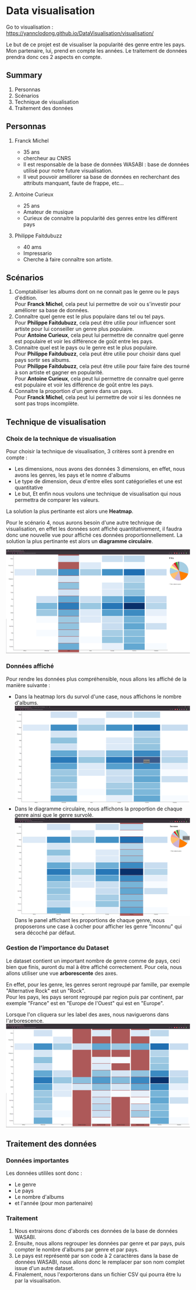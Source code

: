 # Data visualisation

Go to visualisation : https://yannclodong.github.io/DataVisualisation/visualisation/

Le but de ce projet est de visualiser la popularité des genre entre les pays.
Mon partenaire, lui, prend en compte les années. Le traitement de données prendra donc ces 2 aspects en compte.

## Summary
1. Personnas
2. Scénarios
3. Technique de visualisation
4. Traitement des données

## Personnas
1. Franck Michel
    - 35 ans
    - chercheur au CNRS
    - Il est responsable de la base de données WASABI : base de données utilisé pour notre future visualisation.
    - Il veut pouvoir améliorer sa base de données en recherchant des attributs manquant, faute de frappe, etc...

2. Antoine Curieux
    - 25 ans
    - Amateur de musique
    - Curieux de connaitre la popularité des genres entre les différent pays
3. Philippe Faitdubuzz
    - 40 ams
    - Impressario
    - Cherche à faire connaître son artiste.

## Scénarios
1. Comptabiliser les albums dont on ne connait pas le genre ou le pays d'édition.<br>
Pour __Franck Michel__, cela peut lui permettre de voir ou s'investir pour améliorer sa base de données.
2. Connaître quel genre est le plus populaire dans tel ou tel pays.<br>
Pour __Philippe Faitdubuzz__, cela peut être utilie pour influencer sont artiste pour lui conseiller un genre plus populaire.<br>
Pour __Antoine Curieux__, cela peut lui permettre de connaitre quel genre est populaire et voir les différence de goût entre les pays.
3. Connaitre quel est le pays ou le genre est le plus populaire.<br>
Pour __Philippe Faitdubuzz__, cela peut être utilie pour choisir dans quel pays sortir ses albums.<br>
Pour __Philippe Faitdubuzz__, cela peut être utilie pour faire faire des tourné à son artiste et gagner en popularité.<br>
Pour __Antoine Curieux__, cela peut lui permettre de connaitre quel genre est populaire et voir les différence de goût entre les pays.
4. Connaitre la proportion d'un genre dans un pays.<br>
Pour __Franck Michel__, cela peut lui permettre de voir si les données ne sont pas trops incomplète.

## Technique de visualisation
### Choix de la technique de visualisation
Pour choisir la technique de visualisation, 3 critères sont à prendre en compte :
- Les dimensions, nous avons des données 3 dimensions, en effet, nous avons les genres, les pays et le nomre d'albums
- Le type de dimension, deux d'entre elles sont catégorielles et une est quantitative
- Le but, Et enfin nous voulons une technique de visualisation qui nous permettra de comparer les valeurs.

La solution la plus pertinante est alors une __Heatmap__.<br>

Pour le scénario 4, nous aurons besoin d'une autre technique de visualisation, en effet les données sont affiché quantitativement, il faudra donc une nouvelle vue pour affiché ces données proportionnellement. La solution la plus pertinante est alors un __diagramme circulaire__.

![Visualisation](screenshots/with-panel.png)

### Données affiché
Pour rendre les données plus compréhensible, nous allons les affiché de la manière suivante :<br>
- Dans la heatmap lors du survol d'une case, nous affichons le nombre d'albums.
![Tooltip heatmap](screenshots/tooltip-heatmap.png)
- Dans le diagramme circulaire, nous affichons la proportion de chaque genre ainsi que le genre survolé.
![Tooltip heatmap](screenshots/tooltip-piechart.png)
Dans le panel affichant les proportions de chaque genre, nous proposerons une case à cocher pour afficher les genre "Inconnu" qui sera décoché par défaut.

### Gestion de l'importance du Dataset
Le dataset contient un important nombre de genre comme de pays, ceci bien que finis, auront du mal à être affiché correctement. Pour cela, nous allons utiliser une vue __arborescente__ des axes. 

En effet, pour les genre, les genres seront regroupé par famille, par exemple "Alternative Rock" est un "Rock".<br>
Pour les pays, les pays seront regroupé par region puis par continent, par exemple "France" est en "Europe de l'Ouest" qui est en "Europe".<br>

Lorsque l'on cliquera sur les label des axes, nous naviguerons dans l'arborescence.
![Navigate in heatmap](screenshots/navigated.png)

## Traitement des données
### Données importantes
Les données utililes sont donc :
- Le genre
- Le pays
- Le nombre d'albums
- et l'année (pour mon partenaire)

### Traitement
1. Nous extrairons donc d'abords ces données de la base de données WASABI.<br>
2. Ensuite, nous allons regrouper les données par genre et par pays, puis compter le nombre d'albums par genre et par pays.<br>
3. Le pays est représenté par son code à 2 caractères dans la base de données WASABI, nous allons donc le remplacer par son nom complet issue d'un autre dataset.<br>
4. Finalement, nous l'exporterons dans un fichier CSV qui pourra être lu par la visualisation.
